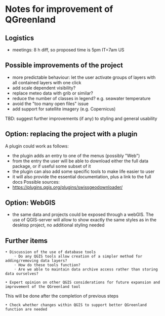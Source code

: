# Notes for improvement of QGreenland

## Logistics

* meetings: 8 h diff, so proposed time is 5pm IT=7am US

## Possible improvements of the project

* more predictable behaviour: let the user activate groups of layers with all contained layers with one click
* add scale dependent visibility?
* replace meteo data with grib or similar?
* reduce the number of classes in legend? e.g. seawater temperature
* avoid the "too many open files" issue
* add support for satellite imagery (e.g. Copernicus)

TBD: suggest further improvements (if any) to styling and general usability

## Option: replacing the project with a plugin

A plugin could work as follows:
* the plugin adds an entry to one of the menus (possibly "Web")
* from the entry the user will be able to download either the full data package, or if useful some subset of it
* the plugin can also add some specific tools to make life easier to user
* it will also provide the essential documentation, plus a link to the full docs
Possible sources:
* https://plugins.qgis.org/plugins/swissgeodownloader/


## Option: WebGIS

* the same data and projects could be exposed through a webGIS. The use of QGIS-server will allow to show exactly the same styles as in the desktop project, no additional styling needed

## Further items

    • Discussion of the use of database tools
        ◦ Do any QGIS tools allow creation of a simpler method for adding/removing data layers?
        ◦ How do these tools function?
        ◦ Are we able to maintain data archive access rather than storing data ourselves?

    • Expert opinion on other QGIS considerations for future expansion and improvement of the QGreenland tool

This will be done after the completion of previous steps

    • Check whether changes within QGIS to support better QGreenland function are needed
